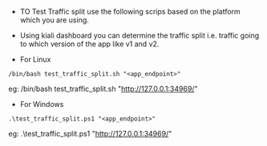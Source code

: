 - TO Test Traffic split use the following scrips based on the platform which you are using.
- Using kiali dashboard you can determine the traffic split i.e. traffic going to which version of the app like v1 and v2.

- For Linux
```
/bin/bash test_traffic_split.sh "<app_endpoint>"
```
eg: /bin/bash test_traffic_split.sh "http://127.0.0.1:34969/"

- For Windows
```
.\test_traffic_split.ps1 "<app_endpoint>"
```
eg: .\test_traffic_split.ps1 "http://127.0.0.1:34969/"

